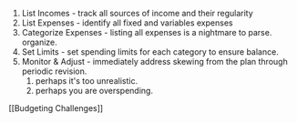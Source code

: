 1. List Incomes - track all sources of income and their regularity
2. List Expenses - identify all fixed and variables expenses
3. Categorize Expenses - listing all expenses is a nightmare to parse. organize.
4. Set Limits - set spending limits for each category to ensure balance.
5. Monitor & Adjust - immediately address skewing from the plan through periodic revision.
	1. perhaps it's too unrealistic.
	2. perhaps you are overspending.

[[Budgeting Challenges]]